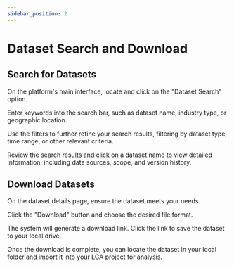 ```yaml
---
sidebar_position: 2
---
```


# Dataset Search and Download

## Search for Datasets

On the platform's main interface, locate and click on the "Dataset Search" option.

Enter keywords into the search bar, such as dataset name, industry type, or geographic location.

Use the filters to further refine your search results, filtering by dataset type, time range, or other relevant criteria.

Review the search results and click on a dataset name to view detailed information, including data sources, scope, and version history.

## Download Datasets

On the dataset details page, ensure the dataset meets your needs.

Click the "Download" button and choose the desired file format.

The system will generate a download link. Click the link to save the dataset to your local drive.

Once the download is complete, you can locate the dataset in your local folder and import it into your LCA project for analysis.

